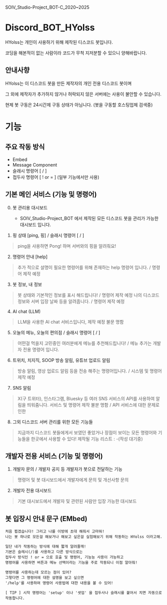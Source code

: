 SOIV_Studio-Project_BOT-C_2020~2025
# Discord_BOT_HYolss
HYolss는 개인이 사용하기 위해 제작된 디스코드 봇입니다.

코딩을 해본적이 없는 사람이라 코드가 무척 지저분할 수 있으니 양해바랍니다.

## 안내사향
HYolss는 이 디스코드 봇을 만든 제작자의 개인 전용 디스코드 봇이며

그 외에 제작자가 추가하지 않거나 허락되지 않은 서버에는 사용이 불안할 수 있습니다.

현제 봇 구동은 24시간제 구동 상태가 아님니다. (봇을 구동할 호스팅업체 검색중)

# 기능
## 주요 작동 방식
- Embed
- Message Component
- 슬래시 명령어 [ / ]
- 접두사 명령어 [ ! or = ] (일부 기능에서만 사용)

## 기본 메인 서비스 (기능 및 명령어)
0. 봇 관리용 대시보드
    - SOIV_Studio-Project_BOT 에서 제작된 모든 디스코드 봇을 관리가 가능한 대시보드 입니다.

2. 핑 상태 [ping, 핑] / 슬래시 명령어 [ / ]
> ping을 사용하면 Pong! 하며 서버와의 핑을 알려줘요!

2. 명령어 안내 [help]
> 추가 적으로 설명이 필요한 명령어를 위해 존재하는 help 명령어 입니다. / 명령어 제작 예정

3. 봇 정보, 내 정보
> 봇 상태와 기본적인 정보를 표시 해드립니다! / 명령어 제작 예정
> 나의 디스코드 정보와 서버 입장 날짜 등을 알려줍니다. / 명령어 제작 예정

4. AI chat (LLM)
> LLM을 사용한 AI chat 서비스입니다, 제작 예정 불문 명함

5. 오늘의 메뉴, 오늘의 편의점 / 슬래시 명령어 [ / ]
> 어떤걸 먹을지 고민중인 여러분에게 메뉴를 추천해드립니다! / 메뉴 추가는 개발자 전용 명령어 입니다.

6. 트위치, 치지직, SOOP 방송 알림, 유튜브 업로드 알림
> 방송 알림, 영상 업로드 알림 등을 전송 해주는 명령어입니다. / 시스템 및 명령어 제작 예정

7. SNS 알림
> X(구 트위터), 인스타그램, Bluesky 등 여러 SNS 서비스의 API를 사용하여 알림을 띄워줌니다.
> 서비스 및 명령어 제작 불분 명함 / API 서비스에 대한 문제로 인한

8. 그외 디스코드 서버 관리를 위한 모든 기능들
> 지금까지 디스코드 봇들에게서 보였던 좋았거나 장점이 보이는 모든 명령어와 기능들을 한곳에서 사용할 수 있다!
> 제작될 기능 리스트 : -(작성 대기중)

## 개발자 전용 서비스 (기능 및 명령어)
1. 개발자 문의 / 개발자 공지 등 개발자가 봇으로 전달하는 기능
> 명령어 및 봇 대시보드에서 개발자에게 문의 및 개선사항 문의

2. 개발자 전용 대시보드
> 기본 대시보드에서 개발자 및 관련된 사람만 입장 가능한 대시보드

## 봇 입장시 안내 문구 (EMbed)
```
처음 뵙겠습니다! 그리고 나를 이방에 초대 해줘서 고마워!
나는 봇 하나로 모든걸 해보거나 해보고 싶은걸 실험해보기 위해 작동하는 HYolss 이라고해.

일단 내가 작동하는 방식에 대해 짧개 알려줄깨!
기본은 슬레시(/)를 사용하고 다른 방식으로는
접두사 방식인 ! or = 으로 호출 및 명령어, 기능능 사용이 가능하고
명령어를 사용하면 버튼과 메뉴 선택이라는 기능을 주로 작동되니 이점 알아줘!

명령어를 사용하는데 모르는 점이 있어?
그렇다면 그 명령어에 대한 설명을 보고 싶으면
'/help'를 사용하여 명령어 사용법에 대한 내용을 볼 수 있어!

[ TIP ] 시작 명령어는 'setup' 이나 '셋업' 을 접두사나 슬래시를 붙어서 치면 자동으로 작동합니다.
```
